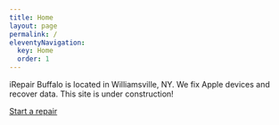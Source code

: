 ```yaml
---
title: Home
layout: page
permalink: /
eleventyNavigation:
  key: Home
  order: 1
---
```

iRepair Buffalo is located in Williamsville, NY. We fix Apple devices and recover data. This site is under construction!

[Start a repair](/start)